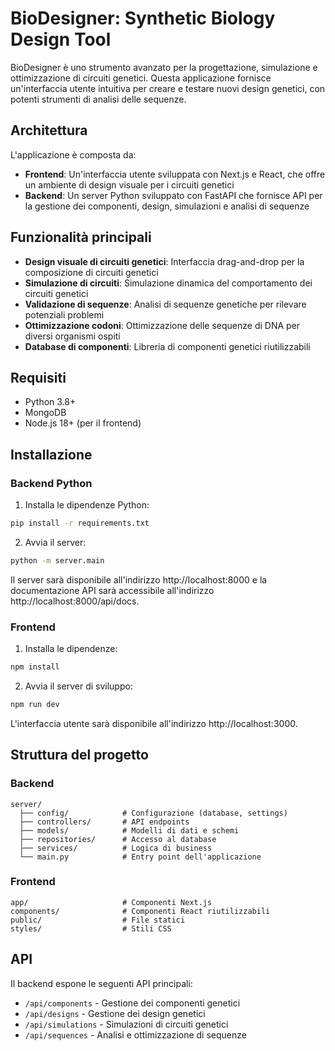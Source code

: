 # BioDesigner: Synthetic Biology Design Tool

BioDesigner è uno strumento avanzato per la progettazione, simulazione e ottimizzazione di circuiti genetici. Questa applicazione fornisce un'interfaccia utente intuitiva per creare e testare nuovi design genetici, con potenti strumenti di analisi delle sequenze.

## Architettura

L'applicazione è composta da:

- **Frontend**: Un'interfaccia utente sviluppata con Next.js e React, che offre un ambiente di design visuale per i circuiti genetici
- **Backend**: Un server Python sviluppato con FastAPI che fornisce API per la gestione dei componenti, design, simulazioni e analisi di sequenze

## Funzionalità principali

- **Design visuale di circuiti genetici**: Interfaccia drag-and-drop per la composizione di circuiti genetici
- **Simulazione di circuiti**: Simulazione dinamica del comportamento dei circuiti genetici
- **Validazione di sequenze**: Analisi di sequenze genetiche per rilevare potenziali problemi
- **Ottimizzazione codoni**: Ottimizzazione delle sequenze di DNA per diversi organismi ospiti
- **Database di componenti**: Libreria di componenti genetici riutilizzabili

## Requisiti

- Python 3.8+
- MongoDB
- Node.js 18+ (per il frontend)

## Installazione

### Backend Python

1. Installa le dipendenze Python:

```bash
pip install -r requirements.txt
```

2. Avvia il server:

```bash
python -m server.main
```

Il server sarà disponibile all'indirizzo http://localhost:8000 e la documentazione API sarà accessibile all'indirizzo http://localhost:8000/api/docs.

### Frontend

1. Installa le dipendenze:

```bash
npm install
```

2. Avvia il server di sviluppo:

```bash
npm run dev
```

L'interfaccia utente sarà disponibile all'indirizzo http://localhost:3000.

## Struttura del progetto

### Backend

```
server/
  ├── config/            # Configurazione (database, settings)
  ├── controllers/       # API endpoints
  ├── models/            # Modelli di dati e schemi
  ├── repositories/      # Accesso al database
  ├── services/          # Logica di business
  └── main.py            # Entry point dell'applicazione
```

### Frontend

```
app/                     # Componenti Next.js 
components/              # Componenti React riutilizzabili
public/                  # File statici
styles/                  # Stili CSS
```

## API

Il backend espone le seguenti API principali:

- `/api/components` - Gestione dei componenti genetici
- `/api/designs` - Gestione dei design genetici
- `/api/simulations` - Simulazioni di circuiti genetici
- `/api/sequences` - Analisi e ottimizzazione di sequenze

 